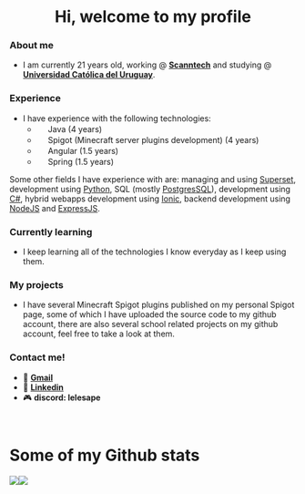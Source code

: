 <h1 align="center">Hi, welcome to my profile</h1>

<h3><strong>About me</strong></h3>

- I am currently 21 years old, working @ <strong><a href="https://scanntech.com/">Scanntech</a></strong> and studying @ <strong><a href="https://ucu.edu.uy/es">Universidad Católica del Uruguay</a></strong>.


<h3><strong>Experience</strong></h3>

- I have experience with the following technologies:
    - <img style="width: 1rem" src="https://i.pinimg.com/originals/e9/94/61/e99461fdd5b3db8bdb3081d8acf5e524.png"/> Java (4 years)
    - <img style="width: 1rem" src="https://static.spigotmc.org/img/spigot-og.png"/> Spigot (Minecraft server plugins development) (4 years)
    - <img style="width: 1rem" src="https://upload.wikimedia.org/wikipedia/commons/thumb/c/cf/Angular_full_color_logo.svg/1024px-Angular_full_color_logo.svg.png"/> Angular (1.5 years)
    - <img style="width: 1rem" src="https://e7.pngegg.com/pngimages/931/804/png-clipart-spring-framework-software-framework-java-application-framework-web-framework-java-leaf-text.png"/> Spring (1.5 years) 
    
Some other fields I have experience with are: managing and using <a href="https://superset.apache.org">Superset</a>, development using <a href="https://python.org">Python</a>, SQL (mostly <a href="https://www.postgresql.org/">PostgresSQL</a>), development using <a href="https://dotnet.microsoft.com/languages/csharp">C#</a>, hybrid webapps development using <a href="https://ionicframework.com">Ionic</a>, backend development using <a href="https://nodejs.org/">NodeJS</a> and <a href="https://expressjs.com/">ExpressJS</a>.


<h3><strong>Currently learning</strong></h3>

- I keep learning all of the technologies I know everyday as I keep using them.


<h3><strong>My projects</strong></h3>

- I have several Minecraft Spigot plugins published on my personal Spigot page, some of which I have uploaded the source code to my github account, there are also several school related projects on my github account, feel free to take a look at them.


<h3><strong>Contact me!</strong></h3>

- :email: <strong><a href="mailto:leandroalfonsoporley@gmail.com">Gmail</a></strong>
- :briefcase: <strong><a href="https://www.linkedin.com/in/leandro-alfonso-porley/">Linkedin</a></strong>
- :video_game: <strong>discord: lelesape</strong>

<br>

<h1>Some of my Github stats</h1>

<div style="display: flex; flex-direction: row;">
  <img src="https://github-readme-stats.vercel.app/api?username=alfonsoLeandro&count_private=true&show_icons=true"></img>
  <img src="https://github-readme-stats.vercel.app/api/top-langs/?username=alfonsoLeandro&count_private=true&show_icons=true"></img>
</div>
